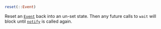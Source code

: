 ```julia
reset(::Event)
```

Reset an [`Event`](@ref) back into an un-set state. Then any future calls to `wait` will block until [`notify`](@ref) is called again.
